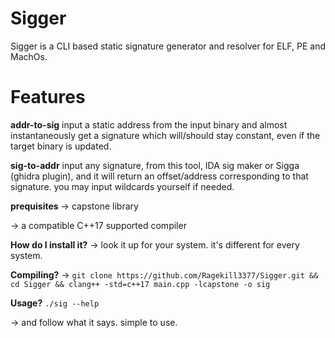 # Sigger
Sigger is a CLI based static signature generator and resolver for ELF, PE and MachOs.

# Features
**addr-to-sig**
input a static address from the input binary and almost instantaneously get a signature which will/should stay constant, even if the target binary is updated.

**sig-to-addr**
input any signature, from this tool, IDA sig maker or Sigga (ghidra plugin), and it will return an offset/address corresponding to that signature. you may input wildcards yourself if needed.

**prequisites**
-> capstone library

-> a compatible C++17 supported compiler

**How do I install it?**
-> look it up for your system. it's different for every system.

**Compiling?**
-> ``git clone https://github.com/Ragekill3377/Sigger.git && cd Sigger && clang++ -std=c++17 main.cpp -lcapstone -o sig``

**Usage?**
``./sig --help``

-> and follow what it says. simple to use.


